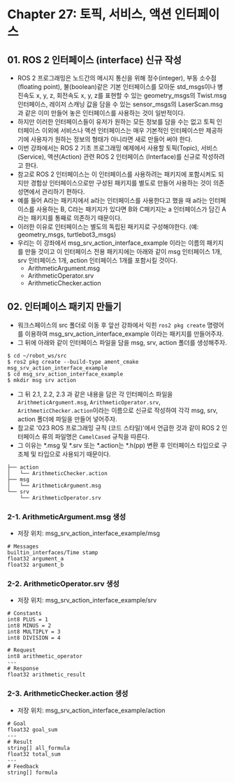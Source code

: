# Chapter 27: 토픽, 서비스, 액션 인터페이스
## 01. ROS 2 인터페이스 (interface) 신규 작성
- ROS 2 프로그래밍은 노드간의 메시지 통신을 위해 정수(integer), 부동 소수점(floating point), 불(boolean)같은 기본 인터페이스를 모아둔 std_msgs이나 병진속도 x, y, z, 회전속도 x, y, z를 표현할 수 있는 geometry_msgs의 Twist.msg 인터페이스, 레이저 스캐닝 값을 담을 수 있는 sensor_msgs의 LaserScan.msg과 같은 이미 만들어 놓은 인터페이스를 사용하는 것이 일반적이다.
- 하지만 이러한 인터페이스들이 유저가 원하는 모든 정보를 담을 수는 없고 토픽 인터페이스 이외에 서비스나 액션 인터페이스는 매우 기본적인 인터페이스만 제공하기에 사용자가 원하는 정보의 형태가 아니라면 새로 만들어 써야 한다.
- 이번 강좌에서는 ROS 2 기초 프로그래밍 예제에서 사용할 토픽(Topic), 서비스(Service), 액션(Action) 관련 ROS 2 인터페이스 (Interface)를 신규로 작성하려고 한다.
- 참고로 ROS 2 인터페이스는 이 인터페이스를 사용하려는 패키지에 포함시켜도 되지만 경험상 인터페이스으로만 구성된 패키지를 별도로 만들어 사용하는 것이 의존성면에서 관리하기 편하다.
- 예를 들어 A라는 패키지에서 a라는 인터페이스를 사용한다고 했을 때 a라는 인터페이스를 사용하는 B, C라는 패키지가 있다면 B와 C패키지는 a 인터페이스가 담긴 A라는 패키지를 통째로 의존하기 때문이다.
- 이러한 이유로 인터페이스는 별도의 독립된 패키지로 구성해야한다. (예: geometry_msgs, turtlebot3_msgs)
- 우리는 이 강좌에서 msg_srv_action_interface_example 이라는 이름의 패키지를 만들 것이고 이 인터페이스 전용 패키지에는 아래와 같이 msg 인터페이스 1개, srv 인터페이스 1개, action 인터페이스 1개를 포함시킬 것이다.
    - ArithmeticArgument.msg
    - ArithmeticOperator.srv
    - ArithmeticChecker.action
    
## 02. 인터페이스 패키지 만들기
- 워크스페이스의 src 폴더로 이동 후 앞선 강좌에서 익힌 `ros2 pkg create` 명령어를 이용하여 msg_srv_action_interface_example 이라는 패키지를 만들어주자.
- 그 뒤에 아래와 같이 인터페이스 파일을 담을 msg, srv, action 폴더를 생성해주자.
```
$ cd ~/robot_ws/src
$ ros2 pkg create --build-type ament_cmake msg_srv_action_interface_example
$ cd msg_srv_action_interface_example
$ mkdir msg srv action
```
- 그 뒤 2.1, 2.2, 2.3 과 같은 내용을 담은 각 인터페이스 파일을 `ArithmeticArgument.msg`, `ArithmeticOperator.srv`, `ArithmeticChecker.action`이라는 이름으로 신규로 작성하여 각각 msg, srv, action 폴더에  파일을 만들어 넣어주자.
- 참고로 '023 ROS 프로그래밍 규칙 (코드 스타일)'에서 언급한 것과 같이 ROS 2 인터페이스 류의 파일명은 `CamelCased` 규칙을 따른다.
- 그 이유는 *.msg 및 *.srv 또는 *.action는 *.h(pp) 변환 후 인터페이스 타입으로 구조체 및 타입으로 사용되기 때문이다.
```
├── action
│   └── ArithmeticChecker.action
├── msg
│   └── ArithmeticArgument.msg
└── srv
    └── ArithmeticOperator.srv
```

### 2-1. ArithmeticArgument.msg 생성
- 저장 위치: msg_srv_action_interface_example/msg
```
# Messages
builtin_interfaces/Time stamp
float32 argument_a
float32 argument_b
```

### 2-2. ArithmeticOperator.srv 생성
- 저장 위치: msg_srv_action_interface_example/srv
```
# Constants
int8 PLUS = 1
int8 MINUS = 2
int8 MULTIPLY = 3
int8 DIVISION = 4

# Request
int8 arithmetic_operator
---
# Response
float32 arithmetic_result
```

### 2-3. ArithmeticChecker.action 생성
- 저장 위치: msg_srv_action_interface_example/action
```
# Goal
float32 goal_sum
---
# Result
string[] all_formula
float32 total_sum
---
# Feedback
string[] formula
```
